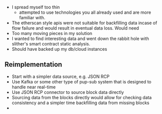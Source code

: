 
- I spread myself too thin
	- attempted to use technologies you all already used and are more familiar with.
- The etherscan style apis were not suitable for backfilling data incase of flow failure and would result in eventual data loss.  Would need 
- Too many moving pieces in my solution
- I wanted to find interesting data and went down the rabbit hole with slither's smart contract static analysis.
- Should have backed up my db/cloud instances 


## Reimplementation

- Start with a simpler data source, e.g. JSON RCP
- Use Kafka or some other type of pup-sub system that is designed to handle near real-time
- Use JSON RCP connector to source block data directly
- Sourcing data from the blocks directly would allow for checking data consistency and a simpler time backfilling data from missing blocks
- 